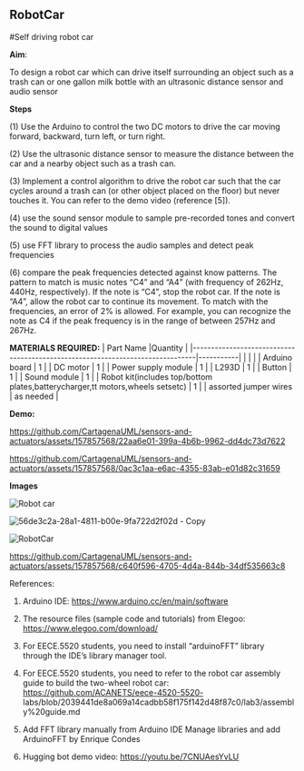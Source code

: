 ## RobotCar
#Self driving robot car


**Aim**:

To design a robot car which can drive itself surrounding an object such as a trash can or one gallon milk bottle with an ultrasonic distance sensor and audio sensor

**Steps**

(1) Use the Arduino to control the two DC motors to drive the car moving forward, backward,
turn left, or turn right.

(2) Use the ultrasonic distance sensor to measure the distance between the car and a
nearby object such as a trash can.

(3) Implement a control algorithm to drive the robot car such that the car cycles around a
trash can (or other object placed on the floor) but never touches it. You can refer to the
demo video (reference [5]).

(4) use the sound sensor module to sample pre-recorded tones and convert the sound to
digital values

(5) use FFT library to process the audio samples and detect peak frequencies

(6) compare the peak frequencies detected against know patterns. The pattern to match is
music notes “C4” and “A4” (with frequency of 262Hz, 440Hz, respectively). If the note is
“C4”, stop the robot car. If the note is “A4”, allow the robot car to continue its movement.
To match with the frequencies, an error of 2% is allowed. For example, you can
recognize the note as C4 if the peak frequency is in the range of between 257Hz and
267Hz.



**MATERIALS REQUIRED:**
| Part Name                                                                     |Quantity   |
|-------------------------------------------------------------------------------|-----------|
|                                                                               |           |
| Arduino board                                                                 | 1         |
| DC motor                                                                      | 1         |
| Power supply module                                                           | 1         |
| L293D                                                                         | 1         |
| Button                                                                        | 1         |
| Sound module                                                                  | 1         |
| Robot kit(includes top/bottom plates,batterycharger,tt motors,wheels setsetc) | 1         |
| assorted jumper wires                                                         | as needed |

**Demo:**

https://github.com/CartagenaUML/sensors-and-actuators/assets/157857568/22aa6e01-399a-4b6b-9962-dd4dc73d7622



https://github.com/CartagenaUML/sensors-and-actuators/assets/157857568/0ac3c1aa-e6ac-4355-83ab-e01d82c31659




**Images**



![Robot car](https://github.com/CartagenaUML/sensors-and-actuators/assets/157857568/a02b8b8e-38b1-45f5-814f-848c89485ddf)


![56de3c2a-28a1-4811-b00e-9fa722d2f02d - Copy](https://github.com/CartagenaUML/sensors-and-actuators/assets/157857568/bde90a2d-c796-41a1-a570-b7889441c243)

![RobotCar](https://github.com/CartagenaUML/sensors-and-actuators/assets/157857568/494b69c0-cd08-4065-8edd-5009fba3c103)






https://github.com/CartagenaUML/sensors-and-actuators/assets/157857568/c640f596-4705-4d4a-844b-34df535663c8


References:
1. Arduino IDE: https://www.arduino.cc/en/main/software
   
2. The resource files (sample code and tutorials) from Elegoo:
https://www.elegoo.com/download/

3. For EECE.5520 students, you need to install “arduinoFFT” library through the IDE’s library
manager tool.

4. For EECE.5520 students, you need to refer to the robot car assembly guide to build the two-wheel
robot car: https://github.com/ACANETS/eece-4520-5520-
labs/blob/2039441de8a069a14cadbb58f175f142d48f87c0/lab3/assembly%20guide.md

5. Add FFT library manually from Arduino IDE Manage libraries and add ArduinoFFT by Enrique Condes
   
6. Hugging bot demo video: https://youtu.be/7CNUAesYvLU
